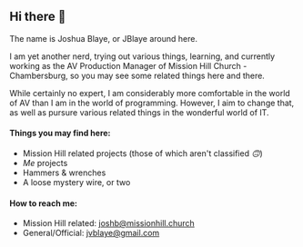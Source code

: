 ## Hi there 👋

The name is Joshua Blaye, or JBlaye around here. 

I am yet another nerd, trying out various things, learning, and currently working as the 
AV Production Manager of Mission Hill Church - Chambersburg, so you may see some related things here and there.

While certainly no expert, I am considerably more comfortable in the world of AV than I am in the world of programming.
However, I aim to change that, as well as pursure various related things in the wonderful world of IT.

#### Things you may find here:
- Mission Hill related projects (those of which aren't classified *🙃*)
- *Me* projects
- Hammers & wrenches
- A loose mystery wire, or two

#### How to reach me:
- Mission Hill related: joshb@missionhill.church
- General/Official: jvblaye@gmail.com 
